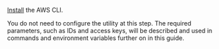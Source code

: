 [Install](https://docs.aws.amazon.com/cli/latest/userguide/getting-started-install.html) the AWS CLI.

You do not need to configure the utility at this step. The required parameters, such as IDs and access keys, will be described and used in commands and environment variables further on in this guide.